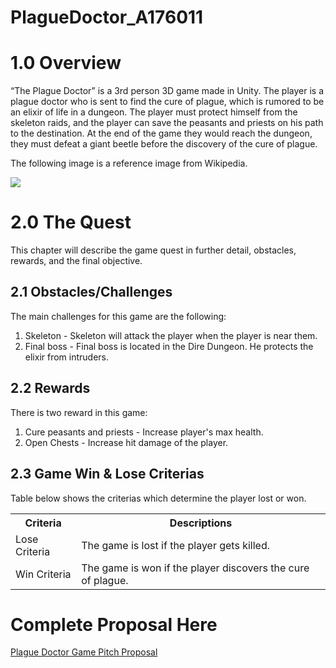 # PlagueDoctor_A176011
 
<h1>1.0 Overview</h1>
<p>“The Plague Doctor” is a 3rd person 3D game made in Unity. The player is a plague doctor who is sent to find the cure of plague, which is rumored to be an elixir of life in a dungeon. The player must protect himself from the skeleton raids, and the player can save the peasants and priests on his path to the destination. At the end of the game they would reach the dungeon, they must defeat a giant beetle before the discovery of the cure of plague.</p>

<p>The following image is a reference image from Wikipedia.</p>
<img src="https://upload.wikimedia.org/wikipedia/commons/thumb/e/ea/Paul_F%C3%BCrst%2C_Der_Doctor_Schnabel_von_Rom_%28coloured_version%29.png/220px-Paul_F%C3%BCrst%2C_Der_Doctor_Schnabel_von_Rom_%28coloured_version%29.png">

<h1>2.0 The Quest</h1>
<p>This chapter will describe the game quest in further detail, obstacles, rewards, and the final objective.</p>

<h2>2.1 Obstacles/Challenges</h2>
<p>The main challenges for this game are the following:</p>
<ol>
<li>Skeleton - Skeleton will attack the player when the player is near them.</li>
<li>Final boss - Final boss is located in the Dire Dungeon. He protects the elixir from intruders.</li>
</ol>

<h2>2.2 Rewards</h2>
<p>There is two reward in this game:</p>
<ol>
<li>Cure peasants and priests - Increase player's max health.</li>
<li>Open Chests - Increase hit damage of the player.</li>
</ol>

<h2>2.3 Game Win & Lose Criterias</h2>
<p>Table below shows the criterias which determine the player lost or won.</p>
<table>
  <tr>
    <th>Criteria</th>
    <th>Descriptions</th>
  </tr>
  <tr>
    <td>Lose Criteria</td>
    <td>The game is lost if the player gets killed.</td>
  </tr>
  <tr>
    <td>Win Criteria</td>
    <td>The game is won if the player discovers the cure of plague.</td>
  </tr>
</table>

<h1>Complete Proposal Here</h1>
<a href="https://docs.google.com/document/d/15k_NG-DTMzRp4TddibzUj1fTghKm1B3HcmuNgajhvFI/edit?usp=sharing">Plague Doctor Game Pitch Proposal</a>
